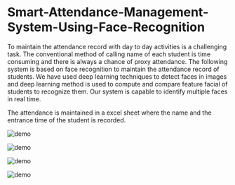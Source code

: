 # Smart-Attendance-Management-System-Using-Face-Recognition

To maintain the attendance record with day to day activities is a challenging task. The conventional method of calling
name of each student is time consuming and there is always a chance of proxy attendance. The following system is based
on face recognition to maintain the attendance record of students. We have used deep learning techniques to detect 
faces in images and deep learning method is used to compute and compare feature facial of students to recognize them. 
Our system is capable to identify multiple faces in real time.

The attendance is maintained in a excel sheet where the name and the entrance time of the student is recorded.

![demo](assets/Demo_1.PNG)

![demo](assets/Demo_2.PNG)

![demo](assets/Demo_3.PNG)

![demo](assets/Demo_4.PNG)
